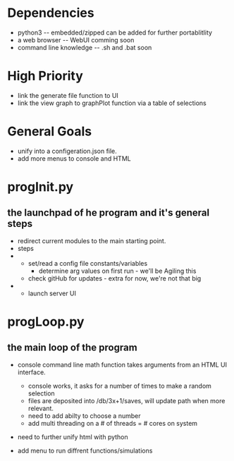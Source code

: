# Dependencies
- python3 -- embedded/zipped can be added for further portablitlity
- a web browser -- WebUI comming soon
- command line knowledge -- .sh and .bat soon

# High Priority
- link the generate file function to UI
- link the view graph to graphPlot function via a table of selections

# General Goals
- unify into a configeration.json file.
- add more menus to console and HTML

# progInit.py
## the launchpad of he program and it's general steps
- redirect current modules to the main starting point.
- steps
- - set/read a config file constants/variables
    - determine arg values on first run - we'll be Agiling this
  - check gitHub for updates - extra for now, we're not that big
- - launch server UI


# progLoop.py
## the main loop of the program
- console command line math function takes arguments from an HTML UI interface.
  - console works, it asks for a number of times to make a random selection
  - files are deposited into /db/3x+1/saves, will update path when more relevant.
  - need to add abilty to choose a number
  - add multi threading on a # of threads = # cores on system
  
 - need to further unify html with python
 - add menu to run diffrent functions/simulations



